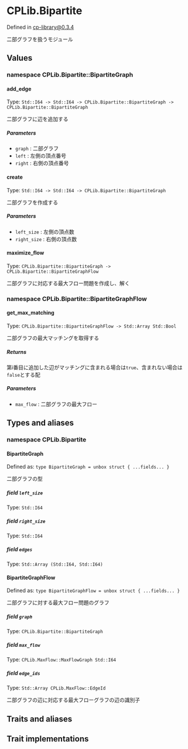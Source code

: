 # CPLib.Bipartite

Defined in cp-library@0.3.4

二部グラフを扱うモジュール

## Values

### namespace CPLib.Bipartite::BipartiteGraph

#### add_edge

Type: `Std::I64 -> Std::I64 -> CPLib.Bipartite::BipartiteGraph -> CPLib.Bipartite::BipartiteGraph`

二部グラフに辺を追加する

##### Parameters

- `graph` : 二部グラフ
- `left` : 左側の頂点番号
- `right` : 右側の頂点番号

#### create

Type: `Std::I64 -> Std::I64 -> CPLib.Bipartite::BipartiteGraph`

二部グラフを作成する

##### Parameters

- `left_size` : 左側の頂点数
- `right_size` : 右側の頂点数

#### maximize_flow

Type: `CPLib.Bipartite::BipartiteGraph -> CPLib.Bipartite::BipartiteGraphFlow`

二部グラフに対応する最大フロー問題を作成し、解く

### namespace CPLib.Bipartite::BipartiteGraphFlow

#### get_max_matching

Type: `CPLib.Bipartite::BipartiteGraphFlow -> Std::Array Std::Bool`

二部グラフの最大マッチングを取得する

##### Returns

第i番目に追加した辺がマッチングに含まれる場合は`true`、含まれない場合は`false`とする配

##### Parameters

- `max_flow` : 二部グラフの最大フロー

## Types and aliases

### namespace CPLib.Bipartite

#### BipartiteGraph

Defined as: `type BipartiteGraph = unbox struct { ...fields... }`

二部グラフの型

##### field `left_size`

Type: `Std::I64`

##### field `right_size`

Type: `Std::I64`

##### field `edges`

Type: `Std::Array (Std::I64, Std::I64)`

#### BipartiteGraphFlow

Defined as: `type BipartiteGraphFlow = unbox struct { ...fields... }`

二部グラフに対する最大フロー問題のグラフ

##### field `graph`

Type: `CPLib.Bipartite::BipartiteGraph`

##### field `max_flow`

Type: `CPLib.MaxFlow::MaxFlowGraph Std::I64`

##### field `edge_ids`

Type: `Std::Array CPLib.MaxFlow::EdgeId`

二部グラフの辺に対応する最大フローグラフの辺の識別子

## Traits and aliases

## Trait implementations
